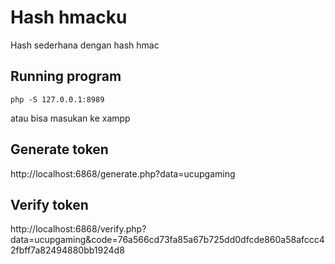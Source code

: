 # Hash hmacku

Hash sederhana dengan hash hmac

## Running program

`` php -S 127.0.0.1:8989 ``

atau bisa masukan ke xampp

## Generate token

http://localhost:6868/generate.php?data=ucupgaming

## Verify token

http://localhost:6868/verify.php?data=ucupgaming&code=76a566cd73fa85a67b725dd0dfcde860a58afccc42fbff7a82494880bb1924d8